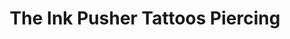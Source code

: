 ---
title: "The Ink Pusher Tattoos Piercing"
url: /alamosa/the-ink-pusher-tattoos-piercing/
shop: tattoo
---